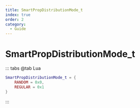 ```yaml
---
title: SmartPropDistributionMode_t
index: true
order: 2
category:
  - Guide
---
```


# SmartPropDistributionMode_t
::: tabs
@tab Lua
```lua
SmartPropDistributionMode_t = {
    RANDOM = 0x0,
    REGULAR = 0x1
}
```
:::